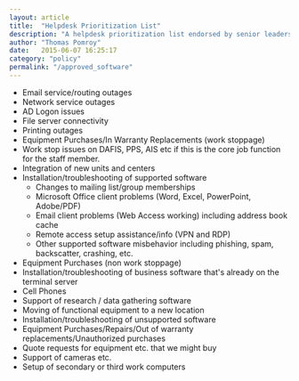 ```yaml
---
layout: article
title:  "Helpdesk Prioritization List"
description: "A helpdesk prioritization list endorsed by senior leadership in the Dean's Office."
author: "Thomas Pomroy"
date:   2015-06-07 16:25:17
category: "policy"
permalink: "/approved_software"
---
```

<ul>
    <li>Email service/routing outages</li>
    <li>Network service outages</li>
    <li>AD Logon issues</li>
    <li>File server connectivity</li>
    <li>Printing outages</li>
    <li>Equipment Purchases/In Warranty Replacements (work stoppage)</li>
    <li>Work stop issues on DAFIS, PPS, AIS etc if this is the core job function for the staff member.</li>
    <li>Integration of new units and centers</li>
    <li>Installation/troubleshooting of supported software
        <ul>
            <li>Changes to mailing list/group memberships</li>
            <li>Microsoft Office client problems (Word, Excel, PowerPoint, Adobe/PDF)</li>
            <li>Email client problems (Web Access working) including address book cache</li>
            <li>Remote access setup assistance/info (VPN and RDP)</li>
            <li>Other supported software misbehavior including phishing, spam, backscatter, crashing, etc.</li>
        </ul>
    </li>
    <li>Equipment Purchases (non work stoppage)</li>
    <li>Installation/troubleshooting of business software that's already on the terminal server</li>
    <li>Cell Phones</li>
    <li>Support of research / data gathering software</li>
    <li>Moving of functional equipment to a new location</li>
    <li>Installation/troubleshooting of unsupported software</li>
    <li>Equipment Purchases/Repairs/Out of warranty replacements/Unauthorized purchases</li>
    <li>Quote requests for equipment etc. that we might buy</li>
    <li>Support of cameras etc.</li>
    <li>Setup of secondary or third work computers</li>
</ul>

